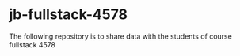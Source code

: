 # jb-fullstack-4578

The following repository is to share data with the students of course fullstack 4578
